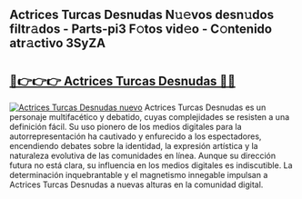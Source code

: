## Actrices Turcas Desnudas N𝚞𝚎vos desn𝚞dos filtr𝚊dos - Parts-pi3 F𝚘tos vid𝚎o - C𝚘ntenido atr𝚊ctivo 3SyZA

# <h2><a href="http://mb2y6qo.tromn.icu/?c=Actrices+Turcas+Desnudas">🔗👉👉👉 Actrices Turcas Desnudas 🔗🔗</a></h2>

[![Actrices Turcas Desnudas nuevo](https://i.imgur.com/pEAQMta.gif)](http://mb2y6qo.tromn.icu/?c=Actrices+Turcas+Desnudas)
Actrices Turcas Desnudas es un personaje multifacético y debatido, cuyas complejidades se resisten a una definición fácil.  Su uso pionero de los medios digitales para la autorrepresentación ha cautivado y enfurecido a los espectadores, encendiendo debates sobre la identidad, la expresión artística y la naturaleza evolutiva de las comunidades en línea. Aunque su dirección futura no está clara, su influencia en los medios digitales es indiscutible. La determinación inquebrantable y el magnetismo innegable impulsan a Actrices Turcas Desnudas a nuevas alturas en la comunidad digital.
